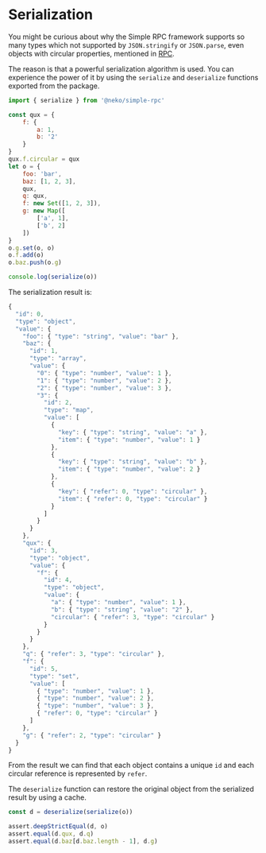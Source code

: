 # Serialization

You might be curious about why the Simple RPC framework supports so many types which not supported by `JSON.stringify` or `JSON.parse`, even objects with circular properties, mentioned in [RPC](./rpc).

The reason is that a powerful serialization algorithm is used. You can experience the power of it by using the `serialize` and `deserialize` functions exported from  the package.

```javascript
import { serialize } from '@neko/simple-rpc'

const qux = {
    f: {
        a: 1,
        b: '2'
    }
}
qux.f.circular = qux
let o = {
    foo: 'bar',
    baz: [1, 2, 3],
    qux,
    q: qux,
    f: new Set([1, 2, 3]),
    g: new Map([
        ['a', 1],
        ['b', 2]
    ])
}
o.g.set(o, o)
o.f.add(o)
o.baz.push(o.g)

console.log(serialize(o))
```

The serialization result is:

```javascript
{
  "id": 0,
  "type": "object",
  "value": {
    "foo": { "type": "string", "value": "bar" },
    "baz": {
      "id": 1,
      "type": "array",
      "value": {
        "0": { "type": "number", "value": 1 },
        "1": { "type": "number", "value": 2 },
        "2": { "type": "number", "value": 3 },
        "3": {
          "id": 2,
          "type": "map",
          "value": [
            {
              "key": { "type": "string", "value": "a" },
              "item": { "type": "number", "value": 1 }
            },
            {
              "key": { "type": "string", "value": "b" },
              "item": { "type": "number", "value": 2 }
            },
            {
              "key": { "refer": 0, "type": "circular" },
              "item": { "refer": 0, "type": "circular" }
            }
          ]
        }
      }
    },
    "qux": {
      "id": 3,
      "type": "object",
      "value": {
        "f": {
          "id": 4,
          "type": "object",
          "value": {
            "a": { "type": "number", "value": 1 },
            "b": { "type": "string", "value": "2" },
            "circular": { "refer": 3, "type": "circular" }
          }
        }
      }
    },
    "q": { "refer": 3, "type": "circular" },
    "f": {
      "id": 5,
      "type": "set",
      "value": [
        { "type": "number", "value": 1 },
        { "type": "number", "value": 2 },
        { "type": "number", "value": 3 },
        { "refer": 0, "type": "circular" }
      ]
    },
    "g": { "refer": 2, "type": "circular" }
  }
}

```

From the result we can find that each object contains a unique `id` and each circular reference is represented by `refer`.

The `deserialize` function can restore the original object from the serialized result by using a cache.

```javascript
const d = deserialize(serialize(o))

assert.deepStrictEqual(d, o)
assert.equal(d.qux, d.q)
assert.equal(d.baz[d.baz.length - 1], d.g)
```